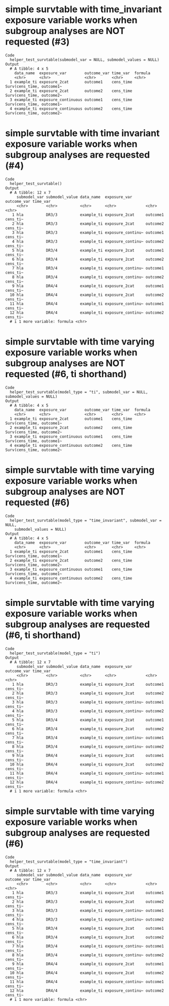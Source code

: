 # simple survtable with time_invariant exposure variable works when subgroup analyses are NOT requested (#3)

    Code
      helper_test_survtable(submodel_var = NULL, submodel_values = NULL)
    Output
      # A tibble: 4 x 5
        data_name  exposure_var        outcome_var time_var  formula                  
        <chr>      <chr>               <chr>       <chr>     <chr>                    
      1 example_ti exposure_2cat       outcome1    cens_time Surv(cens_time, outcome1~
      2 example_ti exposure_2cat       outcome2    cens_time Surv(cens_time, outcome2~
      3 example_ti exposure_continuous outcome1    cens_time Surv(cens_time, outcome1~
      4 example_ti exposure_continuous outcome2    cens_time Surv(cens_time, outcome2~

# simple survtable with time invariant exposure variable works when subgroup analyses are requested  (#4)

    Code
      helper_test_survtable()
    Output
      # A tibble: 12 x 7
         submodel_var submodel_value data_name  exposure_var      outcome_var time_var
         <chr>        <chr>          <chr>      <chr>             <chr>       <chr>   
       1 hla          DR3/3          example_ti exposure_2cat     outcome1    cens_ti~
       2 hla          DR3/3          example_ti exposure_2cat     outcome2    cens_ti~
       3 hla          DR3/3          example_ti exposure_continu~ outcome1    cens_ti~
       4 hla          DR3/3          example_ti exposure_continu~ outcome2    cens_ti~
       5 hla          DR3/4          example_ti exposure_2cat     outcome1    cens_ti~
       6 hla          DR3/4          example_ti exposure_2cat     outcome2    cens_ti~
       7 hla          DR3/4          example_ti exposure_continu~ outcome1    cens_ti~
       8 hla          DR3/4          example_ti exposure_continu~ outcome2    cens_ti~
       9 hla          DR4/4          example_ti exposure_2cat     outcome1    cens_ti~
      10 hla          DR4/4          example_ti exposure_2cat     outcome2    cens_ti~
      11 hla          DR4/4          example_ti exposure_continu~ outcome1    cens_ti~
      12 hla          DR4/4          example_ti exposure_continu~ outcome2    cens_ti~
      # i 1 more variable: formula <chr>

# simple survtable with time varying exposure variable works when subgroup analyses are NOT requested  (#6, ti shorthand)

    Code
      helper_test_survtable(model_type = "ti", submodel_var = NULL, submodel_values = NULL)
    Output
      # A tibble: 4 x 5
        data_name  exposure_var        outcome_var time_var  formula                  
        <chr>      <chr>               <chr>       <chr>     <chr>                    
      1 example_ti exposure_2cat       outcome1    cens_time Surv(cens_time, outcome1~
      2 example_ti exposure_2cat       outcome2    cens_time Surv(cens_time, outcome2~
      3 example_ti exposure_continuous outcome1    cens_time Surv(cens_time, outcome1~
      4 example_ti exposure_continuous outcome2    cens_time Surv(cens_time, outcome2~

# simple survtable with time varying exposure variable works when subgroup analyses are NOT requested  (#6)

    Code
      helper_test_survtable(model_type = "time_invariant", submodel_var = NULL,
        submodel_values = NULL)
    Output
      # A tibble: 4 x 5
        data_name  exposure_var        outcome_var time_var  formula                  
        <chr>      <chr>               <chr>       <chr>     <chr>                    
      1 example_ti exposure_2cat       outcome1    cens_time Surv(cens_time, outcome1~
      2 example_ti exposure_2cat       outcome2    cens_time Surv(cens_time, outcome2~
      3 example_ti exposure_continuous outcome1    cens_time Surv(cens_time, outcome1~
      4 example_ti exposure_continuous outcome2    cens_time Surv(cens_time, outcome2~

# simple survtable with time varying exposure variable works when subgroup analyses are requested  (#6, ti shorthand)

    Code
      helper_test_survtable(model_type = "ti")
    Output
      # A tibble: 12 x 7
         submodel_var submodel_value data_name  exposure_var      outcome_var time_var
         <chr>        <chr>          <chr>      <chr>             <chr>       <chr>   
       1 hla          DR3/3          example_ti exposure_2cat     outcome1    cens_ti~
       2 hla          DR3/3          example_ti exposure_2cat     outcome2    cens_ti~
       3 hla          DR3/3          example_ti exposure_continu~ outcome1    cens_ti~
       4 hla          DR3/3          example_ti exposure_continu~ outcome2    cens_ti~
       5 hla          DR3/4          example_ti exposure_2cat     outcome1    cens_ti~
       6 hla          DR3/4          example_ti exposure_2cat     outcome2    cens_ti~
       7 hla          DR3/4          example_ti exposure_continu~ outcome1    cens_ti~
       8 hla          DR3/4          example_ti exposure_continu~ outcome2    cens_ti~
       9 hla          DR4/4          example_ti exposure_2cat     outcome1    cens_ti~
      10 hla          DR4/4          example_ti exposure_2cat     outcome2    cens_ti~
      11 hla          DR4/4          example_ti exposure_continu~ outcome1    cens_ti~
      12 hla          DR4/4          example_ti exposure_continu~ outcome2    cens_ti~
      # i 1 more variable: formula <chr>

# simple survtable with time varying exposure variable works when subgroup analyses are requested  (#6)

    Code
      helper_test_survtable(model_type = "time_invariant")
    Output
      # A tibble: 12 x 7
         submodel_var submodel_value data_name  exposure_var      outcome_var time_var
         <chr>        <chr>          <chr>      <chr>             <chr>       <chr>   
       1 hla          DR3/3          example_ti exposure_2cat     outcome1    cens_ti~
       2 hla          DR3/3          example_ti exposure_2cat     outcome2    cens_ti~
       3 hla          DR3/3          example_ti exposure_continu~ outcome1    cens_ti~
       4 hla          DR3/3          example_ti exposure_continu~ outcome2    cens_ti~
       5 hla          DR3/4          example_ti exposure_2cat     outcome1    cens_ti~
       6 hla          DR3/4          example_ti exposure_2cat     outcome2    cens_ti~
       7 hla          DR3/4          example_ti exposure_continu~ outcome1    cens_ti~
       8 hla          DR3/4          example_ti exposure_continu~ outcome2    cens_ti~
       9 hla          DR4/4          example_ti exposure_2cat     outcome1    cens_ti~
      10 hla          DR4/4          example_ti exposure_2cat     outcome2    cens_ti~
      11 hla          DR4/4          example_ti exposure_continu~ outcome1    cens_ti~
      12 hla          DR4/4          example_ti exposure_continu~ outcome2    cens_ti~
      # i 1 more variable: formula <chr>

